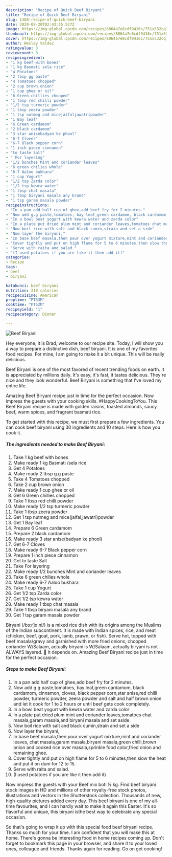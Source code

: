 ```yaml
---
description: "Recipe of Quick Beef Biryani"
title: "Recipe of Quick Beef Biryani"
slug: 1388-recipe-of-quick-beef-biryani
date: 2020-08-20T02:43:35.527Z
image: https://img-global.cpcdn.com/recipes/8064a7e8cdf9416c/751x532cq70/beef-biryani-recipe-main-photo.jpg
thumbnail: https://img-global.cpcdn.com/recipes/8064a7e8cdf9416c/751x532cq70/beef-biryani-recipe-main-photo.jpg
cover: https://img-global.cpcdn.com/recipes/8064a7e8cdf9416c/751x532cq70/beef-biryani-recipe-main-photo.jpg
author: Wesley Valdez
ratingvalue: 3
reviewcount: 8
recipeingredient:
- "1 kg beef with bones"
- "1 kg Basmati sela rice"
- "4 Potatoes"
- "2 tbsp gg paste"
- "4 Tomatoes chopped"
- "2 cup brown onion"
- "1 cup ghee or oil"
- "6 Green chillies chopped"
- "1 tbsp red chilli powder"
- "1/2 tsp turmeric powder"
- "1 tbsp zeera powder"
- "1 tsp nutmeg and micejaifaljawatripowder"
- "1 Bay leaf"
- "6 Green cardamom"
- "2 black cardamom"
- "3 star anisebadyan ke phool"
- "6-7 Cloves"
- "6-7 Black pepper corn"
- "1 inch piece cinnamon"
- "to taste Salt"
- " For layering"
- "1/2 bunches Mint and coriander leaves"
- "6 green chilies whole"
- "6-7 Aaloo bukhara"
- "1 cup Yogurt"
- "1/2 tsp Zarda color"
- "1/2 tsp kewra water"
- "1 tbsp chat masala"
- "1 tbsp biryani masala any brand"
- "1 tsp garam masala powder"
recipeinstructions:
- "In a pan add half cup of ghee,add beef fry for 2 minutes."
- "Now add g.g paste,tomatoes, bay leaf,green cardamom, black cardamom, cinnamon, cloves, black pepper corn,star anise,red chilli powder, turmeric powder, zeera powder and salt and half brown onion and let it cook for 1 to 2 hours or until beef gets cook completely."
- "In a bowl beat yogurt with kewra water and zarda color"
- "In a plate put dried plum mint and coriander leaves,tomatoes chat masala,garam masala,and biryani masala and set aside."
- "Now boil rice with salt and black cumin,strain and set a side"
- "Now layer the biryani,"
- "In base beef masala,then pour over yogurt mixture,mint and coriander leaves, chat masala,garam masala,biryani masala,green chilli,brown onion and cooked rice over masala,sprinkle food color,fried onion and remaining ghee."
- "Cover tightly and put on high flame for 5 to 6 minutes,then slow the heat and put it on dum for 12 to 15."
- "Serve with raita and salad."
- "(I used potatoes if you are like it then add it)"
categories:
- Recipe
tags:
- beef
- biryani

katakunci: beef biryani 
nutrition: 218 calories
recipecuisine: American
preptime: "PT33M"
cooktime: "PT52M"
recipeyield: "1"
recipecategory: Dinner

---
```



![Beef Biryani](https://img-global.cpcdn.com/recipes/8064a7e8cdf9416c/751x532cq70/beef-biryani-recipe-main-photo.jpg)

Hey everyone, it is Brad, welcome to our recipe site. Today, I will show you a way to prepare a distinctive dish, beef biryani. It is one of my favorites food recipes. For mine, I am going to make it a bit unique. This will be really delicious.

Beef Biryani is one of the most favored of recent trending foods on earth. It is appreciated by millions daily. It's easy, it's fast, it tastes delicious. They're nice and they look wonderful. Beef Biryani is something that I've loved my entire life.

Amazing Beef Biryani recipe just in time for the perfect occasion. Now impress the guests with your cooking skills. #HappyCookingToYou. This Beef Biryani recipe is made with golden raisins, toasted almonds, saucy beef, warm spices, and fragrant basmati rice.


To get started with this recipe, we must first prepare a few ingredients. You can cook beef biryani using 30 ingredients and 10 steps. Here is how you cook it.

<!--inarticleads1-->

##### The ingredients needed to make Beef Biryani:

1. Take 1 kg beef with bones
1. Make ready 1 kg Basmati /sela rice
1. Get 4 Potatoes
1. Make ready 2 tbsp g.g paste
1. Take 4 Tomatoes chopped
1. Take 2 cup brown onion
1. Make ready 1 cup ghee or oil
1. Get 6 Green chillies chopped
1. Take 1 tbsp red chilli powder
1. Make ready 1/2 tsp turmeric powder
1. Take 1 tbsp zeera powder
1. Get 1 tsp nutmeg and mice(jaifal,jawatri)powder
1. Get 1 Bay leaf
1. Prepare 6 Green cardamom
1. Prepare 2 black cardamom
1. Make ready 3 star anise(badyan ke phool)
1. Get 6-7 Cloves
1. Make ready 6-7 Black pepper corn
1. Prepare 1 inch piece cinnamon
1. Get to taste Salt
1. Take  For layering
1. Make ready 1/2 bunches Mint and coriander leaves
1. Take 6 green chilies whole
1. Make ready 6-7 Aaloo bukhara
1. Take 1 cup Yogurt
1. Get 1/2 tsp Zarda color
1. Get 1/2 tsp kewra water
1. Make ready 1 tbsp chat masala
1. Take 1 tbsp biryani masala any brand
1. Get 1 tsp garam masala powder


Biryani (/bɜːrˈjɑːni/) is a mixed rice dish with its origins among the Muslims of the Indian subcontinent. It is made with Indian spices, rice, and meat (chicken, beef, goat, pork, lamb, prawn, or fish). Serve hot, topped with beef masala/gravy and garnished with more fried onions, chopped coriander W/Salaam, actually biryani is W/Salaam, actually biryani is not ALWAYS layered. 🙂 It depends on. Amazing Beef Biryani recipe just in time for the perfect occasion. 

<!--inarticleads2-->

##### Steps to make Beef Biryani:

1. In a pan add half cup of ghee,add beef fry for 2 minutes.
1. Now add g.g paste,tomatoes, bay leaf,green cardamom, black cardamom, cinnamon, cloves, black pepper corn,star anise,red chilli powder, turmeric powder, zeera powder and salt and half brown onion and let it cook for 1 to 2 hours or until beef gets cook completely.
1. In a bowl beat yogurt with kewra water and zarda color
1. In a plate put dried plum mint and coriander leaves,tomatoes chat masala,garam masala,and biryani masala and set aside.
1. Now boil rice with salt and black cumin,strain and set a side
1. Now layer the biryani,
1. In base beef masala,then pour over yogurt mixture,mint and coriander leaves, chat masala,garam masala,biryani masala,green chilli,brown onion and cooked rice over masala,sprinkle food color,fried onion and remaining ghee.
1. Cover tightly and put on high flame for 5 to 6 minutes,then slow the heat and put it on dum for 12 to 15.
1. Serve with raita and salad.
1. (I used potatoes if you are like it then add it)


Now impress the guests with your Beef mix boti ½ kg. Find beef biryani stock images in HD and millions of other royalty-free stock photos, illustrations and vectors in the Shutterstock collection. Thousands of new, high-quality pictures added every day. This beef biryani is one of my all-time favourites, and I can hardly wait to make it again this Easter. It&#39;s so flavorful and unique, this biryani isthe best way to celebrate any special occasion. 

So that's going to wrap it up with this special food beef biryani recipe. Thanks so much for your time. I am confident that you will make this at home. There's gonna be interesting food in home recipes coming up. Don't forget to bookmark this page in your browser, and share it to your loved ones, colleague and friends. Thanks again for reading. Go on get cooking!
